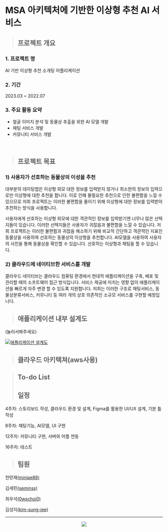 [//]: # (<p align="center">)

[//]: # (<img src="https://user-images.githubusercontent.com/85841791/221329070-b28a58e9-2aab-4e9c-b2e7-568839fa424e.png" width="70%">)

[//]: # (</p>)
 
[//]: # ()
[//]: # (---)
# MSA 아키텍처에 기반한 이상형 추천 AI 서비스 

> ##  프로젝트 개요
### 1. 프로젝트 명
AI 기반 이상형 추천 소개팅 어플리케이션

### 2. 기간
2023.03 ~ 2022.07

### 3. 주요 활동 요약
- 얼굴 이미지 분석 및 동물상 추출을 위한 AI 모델 개발
- 채팅 서비스 개발
- 커뮤니티 서비스 개발

<br/>

> ## 프로젝트 목표
### 1) 사용자가 선호하는 동물상의 이성을 추천
대부분의 데이팅앱은 이상형 외모 대한 정보를 입력받지 않거나 최소한의 정보의 입력으로만 이상형에 대한 추천을 합니다.
이로 인해 불필요한 추천으로 인한 불편함을 느낄 수 있으므로 저희 프로젝트는 이러한 불편함을 줄이기 위해 이상형에 대한 정보를 입력받아 추천하는 방식을 사용합니다. 

사용자에게 선호하는 이상형 외모에 대한 객관적인 정보를 입력받기엔 너무나 많은 선택지들이 있습니다. 이러한 선택지들은 사용자가 귀찮음과 불편함을 느낄 수 있습니다.
저희 프로젝트는 이러한 불편함과 귀찮음 해소하기 위해 비교적 간단하고 객관적인 지표인 동물상을 사용하여 선호하는 동물상의 이상형을 추천합니다. AI모델을 사용하여 사용자의 사진을 통해 동물상을 확인할 수 있습니다. 선호하는 이상형과 채팅을 할 수 있습니다.
### 2) 클라우드에 네이티브한 서비스를 개발
클라우드 네이티브는 클라우드 컴퓨팅 환경에서 현대적 애플리케이션을 구축, 배포 및 관리할 때의 소프트웨어 접근 방식입니다. 서비스 제공에 미치는 영향 없이 애플리케이션을 빠르게 자주 변경 할 수 있도록 지원합니다. 저희는 이러한 구조로 채팅서비스, 동물상분류서비스, 커뮤니티 등 여러 개의  상호 의존적인 소규모 서비스를 구현할 예정입니다.

> ## 애플리케이션 내부 설계도
(눌러서봐주세요)

[![애플리케이션 설계도](https://user-images.githubusercontent.com/85841791/221388949-2063f05b-81bb-4d9d-96ec-1967dddecf6d.png)
](https://user-images.githubusercontent.com/85841791/221388824-3de3e2ec-e214-44be-a501-d11d98c2a12d.jpg)

> ## 클라우드 아키텍쳐(aws사용)


> ## To-do List
> 
> ## 일정
4주차: 스토리보드 작성, 클라우드 환경 및 설계, Figma를 활용한 UI/UX 설계, 기본 틀 작성

8주차: 채팅기능, AI모델, UI 구현

12주차: 커뮤니티 구현, 서버와 어플 연동

16주차: 테스트


> ## 팀원

천민재[(minjae88)](https://github.com/minjae88)

김세민[(seminss)](https://github.com/seminss)

최우석[(0wschoi0)](https://github.com/0wschoi0)

김성지[(kim-sung-jee)](https://github.com/kim-sung-jee)

---

<p align="center">
<img src="https://user-images.githubusercontent.com/85841791/221329325-42524824-138f-4e2d-b370-512163691569.png">
</p>
